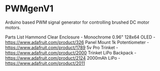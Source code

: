 # PWMgenV1
Arduino based PWM signal generator for controlling brushed DC motor motors.

Parts List
Hammond Clear Enclosure - 
Monochrome 0.96" 128x64 OLED - https://www.adafruit.com/product/326
Panel Mount 1k Potentiometer - https://www.adafruit.com/product/1789
5v Pro Trinket - https://www.adafruit.com/product/2000
Trinket LiPo Backpack - https://www.adafruit.com/product/2124
2000mAh LiPo - https://www.adafruit.com/product/2011
